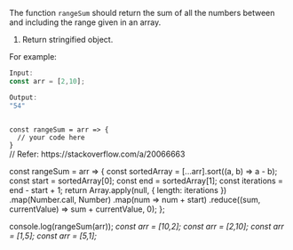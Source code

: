 The function `rangeSum` should return the sum of all the numbers between and including the range given in an array.

1. Return stringified object.

For example:
```js
Input:
const arr = [2,10];

Output:
"54"
```

<codeblock language="javascript" type="exercise" testMode="multipleInput">
<code>
const rangeSum = arr => {
  // your code here
}
</code>

<solution>
// Refer: https://stackoverflow.com/a/20066663

const rangeSum = arr => {
  const sortedArray = [...arr].sort((a, b) => a - b);
  const start = sortedArray[0];
  const end = sortedArray[1];
  const iterations = end - start + 1;
  return Array.apply(null, { length: iterations })
    .map(Number.call, Number)
    .map(num => num + start)
    .reduce((sum, currentValue) => sum + currentValue, 0);
};
</solution>

<testcases>
<caller>
console.log(rangeSum(arr));
</caller>
<testcase>
<i>
const arr = [10,2];
</i>
</testcase>
<testcase>
<i>
const arr = [2,10];
</i>
</testcase>
<testcase>
<i>
const arr = [1,5];
</i>
</testcase>
<testcase>
<i>
const arr = [5,1];
</i>
</testcase>
</testcases>
</codeblock>
